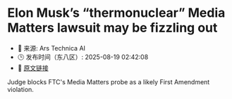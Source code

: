 # Elon Musk’s “thermonuclear” Media Matters lawsuit may be fizzling out
- 📅 来源: Ars Technica AI
- 🕒 发布时间（东八区）: 2025-08-19 02:42:08
- 🔗 [原文链接](https://arstechnica.com/tech-policy/2025/08/elon-musks-thermonuclear-media-matters-lawsuit-may-be-fizzling-out/)

Judge blocks FTC's Media Matters probe as a likely First Amendment violation.